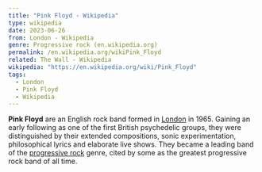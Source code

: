 ```yaml
---
title: "Pink Floyd - Wikipedia"
type: wikipedia
date: 2023-06-26
from: London - Wikipedia
genre: Progressive rock (en.wikipedia.org)
permalink: /en.wikipedia.org/wikiPink_Floyd
related: The Wall - Wikipedia
wikipedia: "https://en.wikipedia.org/wiki/Pink_Floyd"
tags:
  - London
  - Pink Floyd
  - Wikipedia
---
```

**Pink Floyd** are an English rock band formed in [London](/en.wikipedia.org/wiki/London) in 1965. Gaining an early following as one of the first British psychedelic groups, they were distinguished by their extended compositions, sonic experimentation, philosophical lyrics and elaborate live shows. They became a leading band of the [progressive rock](/en.wikipedia.org/wiki/Progressive_rock) genre, cited by some as the greatest progressive rock band of all time.
